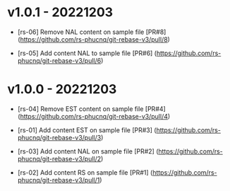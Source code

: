 # v1.0.1 - 20221203

* [rs-06] Remove NAL content on sample file
[PR#8] (https://github.com/rs-phucnq/git-rebase-v3/pull/8)

* [rs-05] Add content NAL to sample file
[PR#6] (https://github.com/rs-phucnq/git-rebase-v3/pull/6)

# v1.0.0 - 20221203

* [rs-04] Remove EST content on sample file
[PR#4] (https://github.com/rs-phucnq/git-rebase-v3/pull/4)

* [rs-01] Add content EST on sample file
[PR#3] (https://github.com/rs-phucnq/git-rebase-v3/pull/3)

* [rs-03] Add content NAL on sample file
[PR#2] (https://github.com/rs-phucnq/git-rebase-v3/pull/2)

* [rs-02] Add content RS on sample file
[PR#1] (https://github.com/rs-phucnq/git-rebase-v3/pull/1) 
